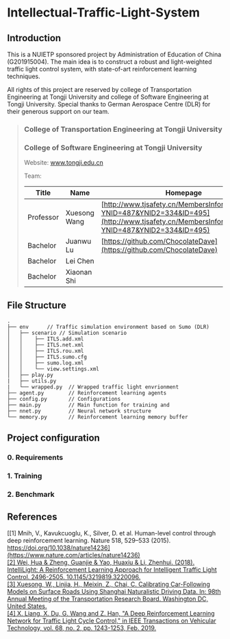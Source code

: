 # Intellectual-Traffic-Light-System
## Introduction
This is a NUIETP sponsored project by Administration of Education of China (G201915004). The main idea is to construct a robust and light-weighted traffic light control system, with state-of-art reinforcement learning techniques.

All rights of this project are reserved by college of Transportation Engineering at Tongji University and college of Software Engineering at Tongji University. Special thanks to German Aerospace Centre (DLR) for their generous support on our team.

>
>### College of Transportation Engineering at Tongji University
>### College of Software Engineering at Tongji University
>
>Website: www.tongji.edu.cn
>
>Team: 
>
>| Title               | Name | Homepage                                 |
>| ------------------- | ---- | ---------------------------------------- |
>| Professor | Xuesong Wang  | [http://www.tjsafety.cn/MembersInformation.aspx?YNID=487&YNID2=334&ID=495](http://www.tjsafety.cn/MembersInformation.aspx?YNID=487&YNID2=334&ID=495) |
>| Bachelor              | Juanwu Lu  | [https://github.com/ChocolateDave](https://github.com/ChocolateDave) |
>| Bachelor              | Lei Chen 
>| Bachelor              | Xiaonan Shi
## File Structure
```
.
├── env      // Traffic simulation environment based on Sumo (DLR)
│   ├── scenario // Simulation scenario
│   │    ├── ITLS.add.xml
│   │    ├── ITLS.net.xml
│   │    ├── ITLS.rou.xml
│   │    ├── ITLS.sumo.cfg
│   │    ├── sumo.log.xml
│   │    └── view.settings.xml
│   ├── play.py
|   ├── utils.py
|   └── wrapped.py  // Wrapped traffic light envrionment
├── agent.py        // Reinforcement learning agents
├── config.py       // Configurations
├── main.py         // Main function for training and 
├── nnet.py         // Neural network structure
└── memory.py       // Reinforcement learning memory buffer
```

## Project configuration
### 0. Requirements
### 1. Training
### 2. Benchmark

## References
[[1] Mnih, V., Kavukcuoglu, K., Silver, D. et al. Human-level control through deep reinforcement learning. Nature 518, 529–533 (2015). https://doi.org/10.1038/nature14236](https://www.nature.com/articles/nature14236)  
[[2] Wei, Hua & Zheng, Guanjie & Yao, Huaxiu & Li, Zhenhui. (2018). IntelliLight: A Reinforcement Learning Approach for Intelligent Traffic Light Control. 2496-2505. 10.1145/3219819.3220096. ](https://www.researchgate.net/publication/326504263_IntelliLight_A_Reinforcement_Learning_Approach_for_Intelligent_Traffic_Light_Control)  
[[3] Xuesong, W., Linjia, H., Meixin, Z., Chai, C. Calibrating Car-Following Models on Surface Roads Using Shanghai Naturalistic Driving Data. In: 98th Annual Meeting of the Transportation Research Board. Washington DC, United States.](https://trid.trb.org/view/1573124)  
[[4] X. Liang, X. Du, G. Wang and Z. Han, "A Deep Reinforcement Learning Network for Traffic Light Cycle Control," in IEEE Transactions on Vehicular Technology, vol. 68, no. 2, pp. 1243-1253, Feb. 2019.](https://ieeexplore.ieee.org/document/8600382)